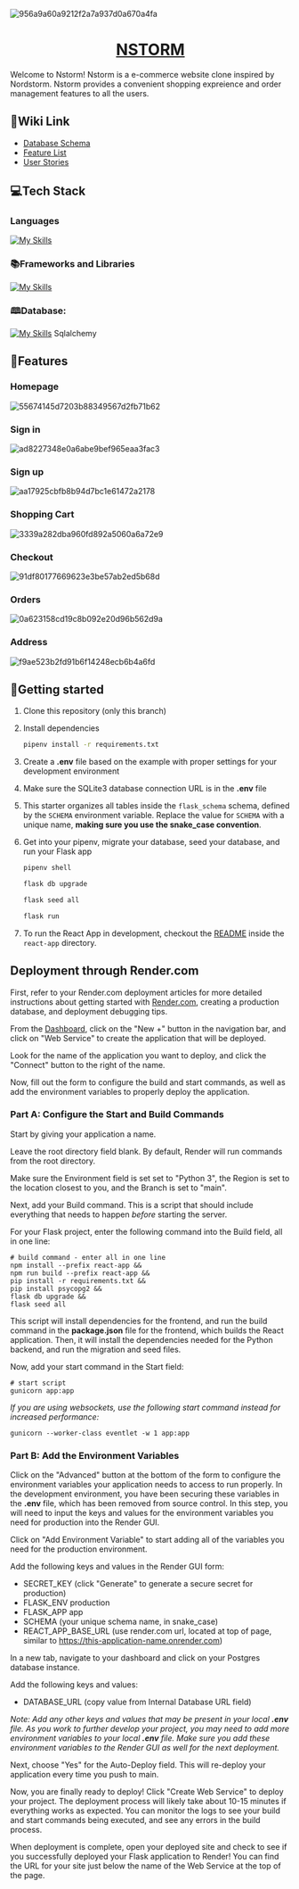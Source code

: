 
![956a9a60a9212f2a7a937d0a670a4fa](https://user-images.githubusercontent.com/97992495/211347691-a2d2415d-1493-4175-8545-c01b97526241.jpg)
# <div align="center"> [NSTORM](https://nstorm.onrender.com)</div>

Welcome to Nstorm! 
Nstorm is a e-commerce website clone inspired by Nordstorm. Nstorm provides a convenient shopping expreience and order management features to all the users. 

## 🔗Wiki Link
* [Database Schema](https://github.com/iffy713/Nstorm/wiki/Database-Schema)
* [Feature List](https://github.com/iffy713/Nstorm/wiki/Feature-Lists)
* [User Stories](https://github.com/iffy713/Nstorm/wiki/User-Stories)

## 💻Tech Stack
### Languages
[![My Skills](https://skillicons.dev/icons?i=html,css,js,py)](https://skillicons.dev)

### 📚Frameworks and Libraries
[![My Skills](https://skillicons.dev/icons?i=react,redux,flask)](https://skillicons.dev)

### 🕮Database:
[![My Skills](https://skillicons.dev/icons?i=postgres)](https://skillicons.dev)
Sqlalchemy

## 💫Features
### Homepage
![55674145d7203b88349567d2fb71b62](https://user-images.githubusercontent.com/97992495/211351761-64c9ef18-b0da-4f77-9acf-c81e46d9e802.png)

### Sign in
![ad8227348e0a6abe9bef965eaa3fac3](https://user-images.githubusercontent.com/97992495/211351862-136441bf-230f-47fb-a64d-3be59be83a28.png)

### Sign up
![aa17925cbfb8b94d7bc1e61472a2178](https://user-images.githubusercontent.com/97992495/211351900-12f05c3b-9827-466b-b004-a12fdad75442.png)

### Shopping Cart
![3339a282dba960fd892a5060a6a72e9](https://user-images.githubusercontent.com/97992495/211351987-5639a248-153c-4656-8067-aee9c6c03c59.png)

### Checkout 
![91df80177669623e3be57ab2ed5b68d](https://user-images.githubusercontent.com/97992495/211352052-dc185d1c-b62b-44a5-a609-8e3b2b71d776.png)

### Orders
![0a623158cd19c8b092e20d96b562d9a](https://user-images.githubusercontent.com/97992495/211352124-2305f61d-b5f4-4fec-bf63-64970e0bac47.png)

### Address
![f9ae523b2fd91b6f14248ecb6b4a6fd](https://user-images.githubusercontent.com/97992495/211352182-80502d44-3e96-4e19-bcd1-1720092ca0d6.png)

## 🚀Getting started
1. Clone this repository (only this branch)

2. Install dependencies

      ```bash
      pipenv install -r requirements.txt
      ```

3. Create a **.env** file based on the example with proper settings for your
   development environment

4. Make sure the SQLite3 database connection URL is in the **.env** file

5. This starter organizes all tables inside the `flask_schema` schema, defined
   by the `SCHEMA` environment variable.  Replace the value for
   `SCHEMA` with a unique name, **making sure you use the snake_case
   convention**.

6. Get into your pipenv, migrate your database, seed your database, and run your Flask app

   ```bash
   pipenv shell
   ```

   ```bash
   flask db upgrade
   ```

   ```bash
   flask seed all
   ```

   ```bash
   flask run
   ```

7. To run the React App in development, checkout the [README](./react-app/README.md) inside the `react-app` directory.


## Deployment through Render.com

First, refer to your Render.com deployment articles for more detailed
instructions about getting started with [Render.com], creating a production
database, and deployment debugging tips.

From the [Dashboard], click on the "New +" button in the navigation bar, and
click on "Web Service" to create the application that will be deployed.

Look for the name of the application you want to deploy, and click the "Connect"
button to the right of the name.

Now, fill out the form to configure the build and start commands, as well as add
the environment variables to properly deploy the application.

### Part A: Configure the Start and Build Commands

Start by giving your application a name.

Leave the root directory field blank. By default, Render will run commands from
the root directory.

Make sure the Environment field is set set to "Python 3", the Region is set to
the location closest to you, and the Branch is set to "main".

Next, add your Build command. This is a script that should include everything
that needs to happen _before_ starting the server.

For your Flask project, enter the following command into the Build field, all in
one line:

```shell
# build command - enter all in one line
npm install --prefix react-app &&
npm run build --prefix react-app &&
pip install -r requirements.txt &&
pip install psycopg2 &&
flask db upgrade &&
flask seed all
```

This script will install dependencies for the frontend, and run the build
command in the __package.json__ file for the frontend, which builds the React
application. Then, it will install the dependencies needed for the Python
backend, and run the migration and seed files.

Now, add your start command in the Start field:

```shell
# start script
gunicorn app:app
```

_If you are using websockets, use the following start command instead for increased performance:_

`gunicorn --worker-class eventlet -w 1 app:app`

### Part B: Add the Environment Variables

Click on the "Advanced" button at the bottom of the form to configure the
environment variables your application needs to access to run properly. In the
development environment, you have been securing these variables in the __.env__
file, which has been removed from source control. In this step, you will need to
input the keys and values for the environment variables you need for production
into the Render GUI.

Click on "Add Environment Variable" to start adding all of the variables you
need for the production environment.

Add the following keys and values in the Render GUI form:

- SECRET_KEY (click "Generate" to generate a secure secret for production)
- FLASK_ENV production
- FLASK_APP app
- SCHEMA (your unique schema name, in snake_case)
- REACT_APP_BASE_URL (use render.com url, located at top of page, similar to
  https://this-application-name.onrender.com)

In a new tab, navigate to your dashboard and click on your Postgres database
instance.

Add the following keys and values:

- DATABASE_URL (copy value from Internal Database URL field)

_Note: Add any other keys and values that may be present in your local __.env__
file. As you work to further develop your project, you may need to add more
environment variables to your local __.env__ file. Make sure you add these
environment variables to the Render GUI as well for the next deployment._

Next, choose "Yes" for the Auto-Deploy field. This will re-deploy your
application every time you push to main.

Now, you are finally ready to deploy! Click "Create Web Service" to deploy your
project. The deployment process will likely take about 10-15 minutes if
everything works as expected. You can monitor the logs to see your build and
start commands being executed, and see any errors in the build process.

When deployment is complete, open your deployed site and check to see if you
successfully deployed your Flask application to Render! You can find the URL for
your site just below the name of the Web Service at the top of the page.

[Render.com]: https://render.com/
[Dashboard]: https://dashboard.render.com/




